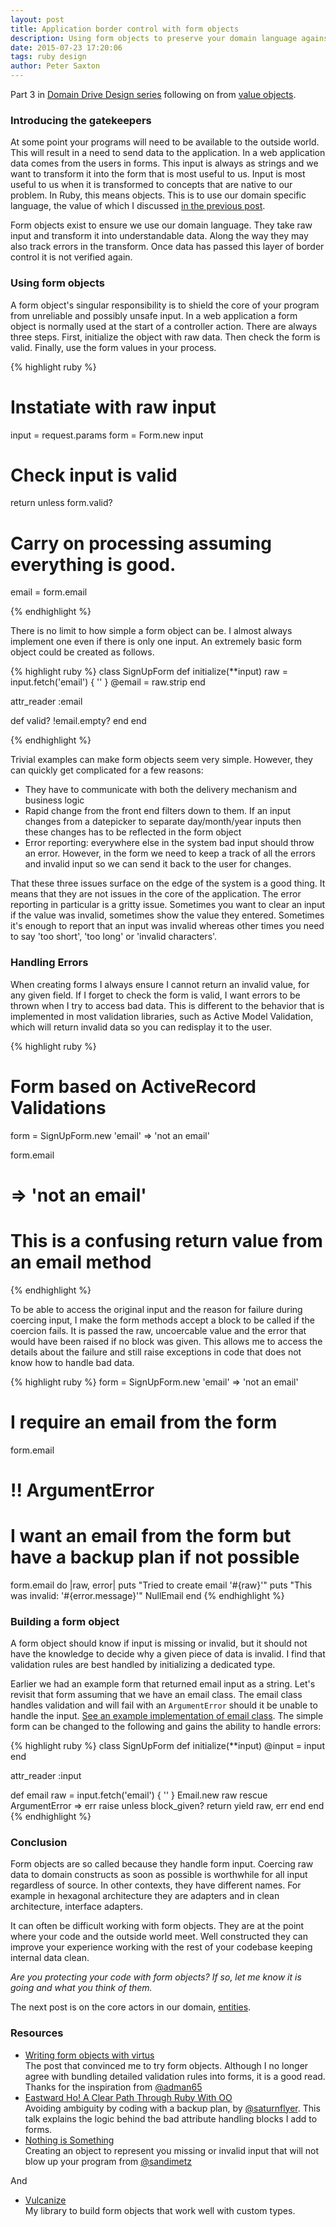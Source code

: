 ```yaml
---
layout: post
title: Application border control with form objects
description: Using form objects to preserve your domain language against invalid input.
date: 2015-07-23 17:20:06
tags: ruby design
author: Peter Saxton
---
```


Part 3 in [Domain Drive Design series](/2015/07/14/domain-driven-design-introduction.html) following on from [value objects](/2015/07/15/value-objects-in-ruby.html).

### Introducing the gatekeepers
At some point your programs will need to be available to the outside world. This will result in a need to send data to the application. In a web application data comes from the users in forms. This input is always as strings and we want to transform it into the form that is most useful to us. Input is most useful to us when it is transformed to concepts that are native to our problem. In Ruby, this means objects. This is to use our domain specific language, the value of which I discussed [in the previous post](/2015/07/15/value-objects-in-ruby.html).

Form objects exist to ensure we use our domain language. They take raw input and transform it into understandable data. Along the way they may also track errors in the transform. Once data has passed this layer of border control it is not verified again.

### Using form objects

A form object's singular responsibility is to shield the core of your program from unreliable and possibly unsafe input. In a web application a form object is normally used at the start of a controller action. There are always three steps. First, initialize the object with raw data. Then check the form is valid. Finally, use the form values in your process.

{% highlight ruby %}

# Instatiate with raw input
input = request.params
form = Form.new input

# Check input is valid
return unless form.valid?

# Carry on processing assuming everything is good.
email = form.email

{% endhighlight %}

There is no limit to how simple a form object can be. I almost always implement one even if there is only one input. An extremely basic form object could be created as follows.

{% highlight ruby %}
class SignUpForm
  def initialize(**input)
    raw = input.fetch('email') { '' }
    @email = raw.strip
  end

  attr_reader :email

  def valid?
    !email.empty?
  end
end

{% endhighlight %}

Trivial examples can make form objects seem very simple. However, they can quickly get complicated for a few reasons:

- They have to communicate with both the delivery mechanism and business logic
- Rapid change from the front end filters down to them. If an input changes from a datepicker to separate day/month/year inputs then these changes has to be reflected in the form object
- Error reporting: everywhere else in the system bad input should throw an error. However, in the form we need to keep a track of all the errors and invalid input so we can send it back to the user for changes.

That these three issues surface on the edge of the system is a good thing. It means that they are not issues in the core of the application. The error reporting in particular is a gritty issue. Sometimes you want to clear an input if the value was invalid, sometimes show the value they entered. Sometimes it's enough to report that an input was invalid whereas other times you need to say 'too short', 'too long' or 'invalid characters'.

### Handling Errors

When creating forms I always ensure I cannot return an invalid value, for any given field. If I forget to check the form is valid, I want errors to be thrown when I try to access bad data. This is different to the behavior that is implemented in most validation libraries, such as Active Model Validation, which will return invalid data so you can redisplay it to the user.

{% highlight ruby %}
# Form based on ActiveRecord Validations
form = SignUpForm.new 'email' => 'not an email'

form.email
# => 'not an email'
# This is a confusing return value from an email method

{% endhighlight %}

To be able to access the original input and the reason for failure during coercing input, I make the form methods accept a block to be called if the coercion fails. It is passed the raw, uncoercable  value and the error that would have been raised if no block was given. This allows me to access the details about the failure and still raise exceptions in code that does not know how to handle bad data.

{% highlight ruby %}
form = SignUpForm.new 'email' => 'not an email'

# I require an email from the form
form.email
# !! ArgumentError

# I want an email from the form but have a backup plan if not possible
form.email do |raw, error|
  puts "Tried to create email '#{raw}'"
  puts "This was invalid: '#{error.message}'"
  NullEmail
end
{% endhighlight %}

### Building a form object

A form object should know if input is missing or invalid, but it should not have the knowledge to decide why a given piece of data is invalid. I find that validation rules are best handled by initializing a dedicated type.

Earlier we had an example form that returned email input as a string. Let's revisit that form assuming that we have an email class. The email class handles validation and will fail with an `ArgumentError` should it be unable to handle the input. [See an example implementation of email class](https://github.com/CrowdHailer/typtanic/blob/master/lib/typetanic/email.rb). The simple form can be changed to the following and gains the ability to handle errors:

{% highlight ruby %}
class SignUpForm
  def initialize(**input)
    @input = input
  end

  attr_reader :input

  def email
    raw = input.fetch('email') { '' }
    Email.new raw
  rescue ArgumentError => err
    raise unless block_given?
    return yield raw, err
  end
end
{% endhighlight %}

### Conclusion

Form objects are so called because they handle form input. Coercing raw data to domain constructs as soon as possible is worthwhile for all input regardless of source. In other contexts, they have different names. For example in hexagonal architecture they are adapters and in clean architecture, interface adapters.

It can often be difficult working with form objects. They are at the point where your code and the outside world meet. Well constructed they can improve your experience working with the rest of your codebase keeping internal data clean.

*Are you protecting your code with form objects? If so, let me know it is going and what you think of them.*

The next post is on the core actors in our domain, [entities](http://insights.workshop14.io/2015/08/02/tackling-god-objects-in-ruby.html).

### Resources

- [Writing form objects with virtus](http://hawkins.io/2014/01/form_objects_with_virtus/)  
  The post that convinced me to try form objects. Although I no longer agree with bundling detailed validation rules into forms, it is a good read. Thanks for the inspiration from [@adman65](https://twitter.com/adman65)
- [Eastward Ho! A Clear Path Through Ruby With OO](https://www.youtube.com/watch?v=kXcrClJcfm8)  
  Avoiding ambiguity by coding with a backup plan, by [@saturnflyer](https://twitter.com/saturnflyer). This talk explains the logic behind the bad attribute handling blocks I add to forms.
- [Nothing is Something](https://www.youtube.com/watch?v=9lv2lBq6x4A)  
  Creating an object to represent you missing or invalid input that will not blow up your program from [@sandimetz](https://twitter.com/sandimetz)

And

- [Vulcanize](https://github.com/CrowdHailer/vulcanize)  
  My library to build form objects that work well with custom types.
